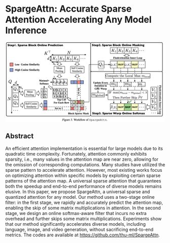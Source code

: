 # SpargeAttn: Accurate Sparse Attention Accelerating Any Model Inference

<p align="center">
<img src="fig3.png" width="600" title="blank">
</p>

## Abstract

An efficient attention implementation is essential for large models due to
its quadratic time complexity. Fortunately, attention commonly exhibits
sparsity, i.e., many values in the attention map are near zero, allowing for
the omission of corresponding computations. Many studies have utilized the
sparse pattern to accelerate attention. However, most existing works focus on
optimizing attention within specific models by exploiting certain sparse
patterns of the attention map. A universal sparse attention that guarantees
both the speedup and end-to-end performance of diverse models remains elusive.
In this paper, we propose SpargeAttn, a universal sparse and quantized
attention for any model. Our method uses a two-stage online filter: in the
first stage, we rapidly and accurately predict the attention map, enabling the
skip of some matrix multiplications in attention. In the second stage, we
design an online softmax-aware filter that incurs no extra overhead and further
skips some matrix multiplications. Experiments show that our method
significantly accelerates diverse models, including language, image, and video
generation, without sacrificing end-to-end metrics. The codes are available at
https://github.com/thu-ml/SpargeAttn.
